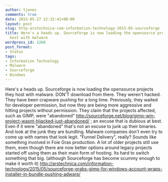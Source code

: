 ```yaml
---
author: tjones
comments: true
date: 2015-05-27 22:32:41+00:00
layout: post
slug: http-arstechnica-com-information-technology-2015-05-sourceforge
title: Here's a heads up. Sourceforge is now loading the opensource projects they
  host with malware
wordpress_id: 2260
post_format:
- Status
tags:
- Information Technology
- Malware
- Sourceforge
- Windows
---
```


Here's a heads up. Sourceforge is now loading the opensource projects they host with malware. DON'T download from there. They weren't hacked. They have been crapware pushing for a long time. Previously, they waited for developer permission, but now they are being more aggressive and hitting projects without permission. They claim that the projects affected, such as GIMP, were "abandoned" http://sourceforge.net/blog/gimp-win-project-wasnt-hijacked-just-abandoned/  ; an excuse that is dubious at best.  Even if it were "abandoned" that's not an excuse to junk up  their binaries. And look at the junk they are bundling. Malware companies don't even try to come up with names that look legit. "Funnel Delivery", really? Sounds like something involved in Foie Gras production. A lot of older projects still use them, even though there are now better options around legacy projects started off using them as their main form of hosting. Its hard to switch something that big. (although Sourceforge has become scummy enough to make it worth it)
http://arstechnica.com/information-technology/2015/05/sourceforge-grabs-gimp-for-windows-account-wraps-installer-in-bundle-pushing-adware/
